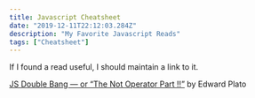 ```yaml
---
title: Javascript Cheatsheet
date: "2019-12-11T22:12:03.284Z"
description: "My Favorite Javascript Reads"
tags: ["Cheatsheet"]
---
```


If I found a read useful, I should maintain a link to it.

[JS Double Bang — or “The Not Operator Part !!”](https://medium.com/@edplatomail/js-double-bang-or-the-not-operator-part-40e55d089bf0) by Edward Plato
